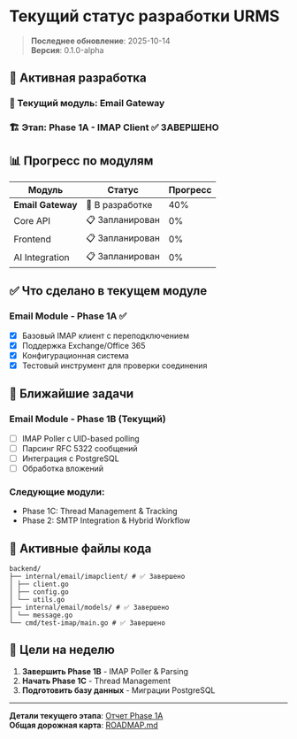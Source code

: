 # Текущий статус разработки URMS

> **Последнее обновление**: 2025-10-14  
> **Версия**: 0.1.0-alpha

## 🎯 Активная разработка

### 📍 Текущий модуль: **Email Gateway**
### 🏗️ Этап: **Phase 1A - IMAP Client** ✅ ЗАВЕРШЕНО

## 📊 Прогресс по модулям

| Модуль | Статус | Прогресс |
|--------|--------|----------|
| **Email Gateway** | 🔄 В разработке | 40% |
| Core API | 📋 Запланирован | 0% |
| Frontend | 📋 Запланирован | 0% |
| AI Integration | 📋 Запланирован | 0% |

## ✅ Что сделано в текущем модуле

### Email Module - Phase 1A ✅
- [x] Базовый IMAP клиент с переподключением
- [x] Поддержка Exchange/Office 365
- [x] Конфигурационная система
- [x] Тестовый инструмент для проверки соединения

## 🚀 Ближайшие задачи

### Email Module - Phase 1B (Текущий)
- [ ] IMAP Poller с UID-based polling
- [ ] Парсинг RFC 5322 сообщений
- [ ] Интеграция с PostgreSQL
- [ ] Обработка вложений

### Следующие модули:
- Phase 1C: Thread Management & Tracking
- Phase 2: SMTP Integration & Hybrid Workflow

## 📁 Активные файлы кода
```text
backend/
├── internal/email/imapclient/ # ✅ Завершено
│ ├── client.go
│ ├── config.go
│ └── utils.go
├── internal/email/models/ # ✅ Завершено
│ └── message.go
└── cmd/test-imap/main.go # ✅ Завершено
```

## 🎯 Цели на неделю

1. **Завершить Phase 1B** - IMAP Poller & Parsing
2. **Начать Phase 1C** - Thread Management
3. **Подготовить базу данных** - Миграции PostgreSQL

---
**Детали текущего этапа**: [Отчет Phase 1A](reports/2024-01-15_email_module_phase1a.md)  
**Общая дорожная карта**: [ROADMAP.md](ROADMAP.md)